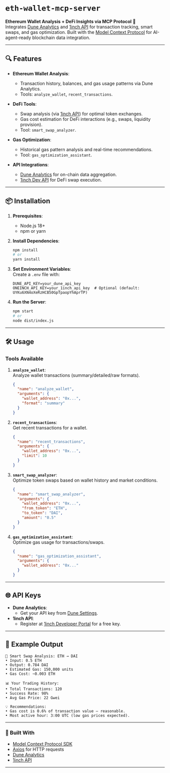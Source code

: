 # `eth-wallet-mcp-server`  
**Ethereum Wallet Analysis + DeFi Insights via MCP Protocol** 🚀  
Integrates [Dune Analytics](https://dune.com) and [1inch API](https://api.1inch.dev) for transaction tracking, smart swaps, and gas optimization. Built with the [Model Context Protocol](https://modelcontextprotocol.org/) for AI-agent-ready blockchain data integration.

---

## 🔍 Features  
- **Ethereum Wallet Analysis**:  
  - Transaction history, balances, and gas usage patterns via Dune Analytics.  
  - Tools: `analyze_wallet`, `recent_transactions`.  

- **DeFi Tools**:  
  - Swap analysis (via [1inch API](https://api.1inch.dev)) for optimal token exchanges.  
  - Gas cost estimation for DeFi interactions (e.g., swaps, liquidity provision).  
  - Tool: `smart_swap_analyzer`.  

- **Gas Optimization**:  
  - Historical gas pattern analysis and real-time recommendations.  
  - Tool: `gas_optimization_assistant`.  

- **API Integrations**:  
  - [Dune Analytics](https://dune.com) for on-chain data aggregation.  
  - [1inch Dev API](https://api.1inch.dev) for DeFi swap execution.  

---

## 📦 Installation  
1. **Prerequisites**:  
   - Node.js 18+  
   - npm or yarn  

2. **Install Dependencies**:  
   ```bash
   npm install
   # or
   yarn install
   ```

3. **Set Environment Variables**:  
   Create a `.env` file with:  
   ```env
   DUNE_API_KEY=your_dune_api_key
   ONEINCH_API_KEY=your_1inch_api_key  # Optional (default: UYKu6XN4oXeRzHCB50GpTpaopYhAprTP)
   ```

4. **Run the Server**:  
   ```bash
   npm start
   # or
   node dist/index.js
   ```

---

## 🛠️ Usage  
### Tools Available  
1. **`analyze_wallet`**:  
   Analyze wallet transactions (summary/detailed/raw formats).  
   ```json
   {
     "name": "analyze_wallet",
     "arguments": {
       "wallet_address": "0x...",
       "format": "summary"
     }
   }
   ```

2. **`recent_transactions`**:  
   Get recent transactions for a wallet.  
   ```json
   {
     "name": "recent_transactions",
     "arguments": {
       "wallet_address": "0x...",
       "limit": 10
     }
   }
   ```

3. **`smart_swap_analyzer`**:  
   Optimize token swaps based on wallet history and market conditions.  
   ```json
   {
     "name": "smart_swap_analyzer",
     "arguments": {
       "wallet_address": "0x...",
       "from_token": "ETH",
       "to_token": "DAI",
       "amount": "0.5"
     }
   }
   ```

4. **`gas_optimization_assistant`**:  
   Optimize gas usage for transactions/swaps.  
   ```json
   {
     "name": "gas_optimization_assistant",
     "arguments": {
       "wallet_address": "0x..."
     }
   }
   ```

---

## 🌐 API Keys  
- **Dune Analytics**:  
  - Get your API key from [Dune Settings](https://dune.com/settings).  
- **1inch API**:  
  - Register at [1inch Developer Portal](https://api.1inch.dev) for a free key.  

---

## 🧪 Example Output  
```text
🔄 Smart Swap Analysis: ETH → DAI  
• Input: 0.5 ETH  
• Output: 0.784 DAI  
• Estimated Gas: 150,000 units  
• Gas Cost: ~0.003 ETH  

📊 Your Trading History:  
• Total Transactions: 120  
• Success Rate: 98%  
• Avg Gas Price: 22 Gwei  

💡 Recommendations:  
• Gas cost is 0.6% of transaction value – reasonable.  
• Most active hour: 3:00 UTC (low gas prices expected).
```

---

### 🚀 Built With  
- [Model Context Protocol SDK](https://modelcontextprotocol.org/)  
- [Axios](https://axios-http.com) for HTTP requests  
- [Dune Analytics](https://dune.com)  
- [1inch API](https://api.1inch.dev)  

---